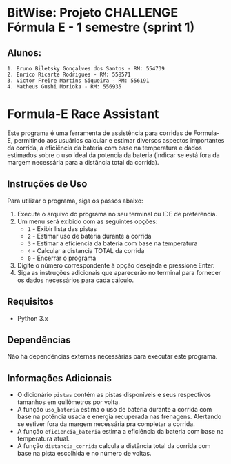 # BitWise: Projeto CHALLENGE Fórmula E - 1 semestre (sprint 1) 

## Alunos: 
	1. Bruno Biletsky Gonçalves dos Santos - RM: 554739 
	2. Enrico Ricarte Rodrigues - RM: 558571
	3. Victor Freire Martins Siqueira - RM: 556191
	4. Matheus Gushi Morioka - RM: 556935
	
# Formula-E Race Assistant

Este programa é uma ferramenta de assistência para corridas de Formula-E, permitindo aos usuários calcular e estimar diversos aspectos importantes da corrida, a eficiência da bateria com base na temperatura e dados estimados sobre o uso ideal da potencia da bateria (indicar se está fora da margem necessária para a distância total da corrida).

## Instruções de Uso

Para utilizar o programa, siga os passos abaixo:

1. Execute o arquivo do programa no seu terminal ou IDE de preferência.
2. Um menu será exibido com as seguintes opções:
   - `1` - Exibir lista das pistas
   - `2` - Estimar uso de bateria durante a corrida
   - `3` - Estimar a eficiencia da bateria com base na temperatura
   - `4` - Calcular a distancia TOTAL da corrida
   - `0` - Encerrar o programa
3. Digite o número correspondente à opção desejada e pressione Enter.
4. Siga as instruções adicionais que aparecerão no terminal para fornecer os dados necessários para cada cálculo.

## Requisitos

- Python 3.x

## Dependências

Não há dependências externas necessárias para executar este programa.

## Informações Adicionais

- O dicionário `pistas` contém as pistas disponíveis e seus respectivos tamanhos em quilômetros por volta.
- A função `uso_bateria` estima o uso de bateria durante a corrida com base na potência usada e energia recuperada nas frenagens. Alertando se estiver fora da margem necessária pra completar a corrida.
- A função `eficiencia_bateria` estima a eficiência da bateria com base na temperatura atual.
- A função `distancia_corrida` calcula a distância total da corrida com base na pista escolhida e no número de voltas.
